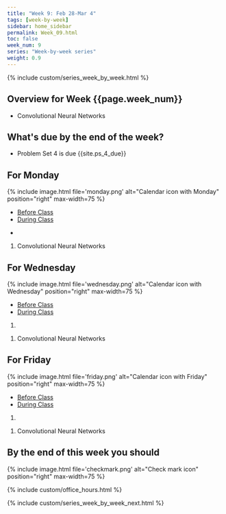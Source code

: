 ```yaml
---
title: "Week 9: Feb 28-Mar 4"
tags: [week-by-week]
sidebar: home_sidebar
permalink: Week_09.html
toc: false
week_num: 9
series: "Week-by-week series"
weight: 0.9
---
```


{% include custom/series_week_by_week.html %}

## Overview for Week {{page.week_num}}

* Convolutional Neural Networks

## What's due by the end of the week?

* Problem Set 4 is due {{site.ps_4_due}}

## For Monday

{% include image.html file='monday.png' alt="Calendar icon with Monday" position="right" max-width=75 %}

<ul id="MondayTabs" class="nav nav-tabs">
    <li class="active"><a href="#MonBefore" data-toggle="tab">Before Class</a></li>
    <li><a href="#MonDuring" data-toggle="tab">During Class</a></li>
</ul>
<div class="tab-content">
  <div role="tabpanel" class="tab-pane active" id="MonBefore">
    <ul>
      <li></li>
    </ul>
  </div>
  <div role="tabpanel" class="tab-pane" id="MonDuring">
    <ol>
      <li>Convolutional Neural Networks</li>
    </ol>
  </div>
</div>

## For Wednesday

{% include image.html file='wednesday.png' alt="Calendar icon with Wednesday" position="right" max-width=75 %}

<ul id="WednesdayTabs" class="nav nav-tabs">
    <li class="active"><a href="#WedBefore" data-toggle="tab">Before Class</a></li>
    <li><a href="#WedDuring" data-toggle="tab">During Class</a></li>
</ul>
<div class="tab-content">
    <div role="tabpanel" class="tab-pane active" id="WedBefore">
    <ol>
      <li> </li>
    </ol>
  </div>
  <div role="tabpanel" class="tab-pane" id="WedDuring">
    <ol>
      <li>Convolutional Neural Networks</li>
    </ol>
  </div>
</div>

## For Friday

{% include image.html file='friday.png' alt="Calendar icon with Friday" position="right" max-width=75 %}

<ul id="FridayTabs" class="nav nav-tabs">
    <li class="active"><a href="#FriBefore" data-toggle="tab">Before Class</a></li>
    <li><a href="#FriDuring" data-toggle="tab">During Class</a></li>
</ul>
<div class="tab-content">
    <div role="tabpanel" class="tab-pane active" id="FriBefore">
      <ol>
        <li> </li>
      </ol>
    </div>
    <div role="tabpanel" class="tab-pane" id="FriDuring">
      <ol>
        <li>Convolutional Neural Networks</li>
      </ol>
    </div>
</div>

## By the end of this week you should

{% include image.html file='checkmark.png' alt="Check mark icon" position="right" max-width=75 %}



{% include custom/office_hours.html %}

{% include custom/series_week_by_week_next.html %}